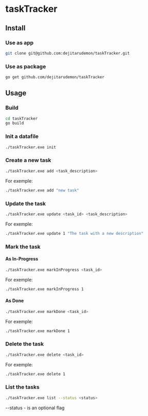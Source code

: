 # taskTracker

## Install

### Use as app
```bash
git clone git@github.com:dejitarudemon/taskTracker.git
```

### Use as package
```bash
go get github.com/dejitarudemon/taskTracker
```

## Usage

### Build
```bash
cd taskTracker
go build
```

### Init a datafile

```bash
./taskTracker.exe init
```

### Create a new task

```bash
./taskTracker.exe add <task_description>
```

For exemple:
```bash
./taskTracker.exe add "new task"
```

### Update the task

```bash
./taskTracker.exe update <task_id> <task_description>
```

For exemple:
```bash
./taskTracker.exe update 1 "The task with a new description"
```

### Mark the task

#### As In-Progress
```bash
./taskTracker.exe markInProgress <task_id>
```

For exemple:
```bash
./taskTracker.exe markInProgress 1
```

#### As Done
```bash
./taskTracker.exe markDone <task_id>
```

For exemple:
```bash
./taskTracker.exe markDone 1
```

### Delete the task

```bash
./taskTracker.exe delete <task_id>
```

For exemple:
```bash
./taskTracker.exe delete 1
```

### List the tasks

```bash
./taskTracker.exe list --status <status>
```

--status - is an optional flag